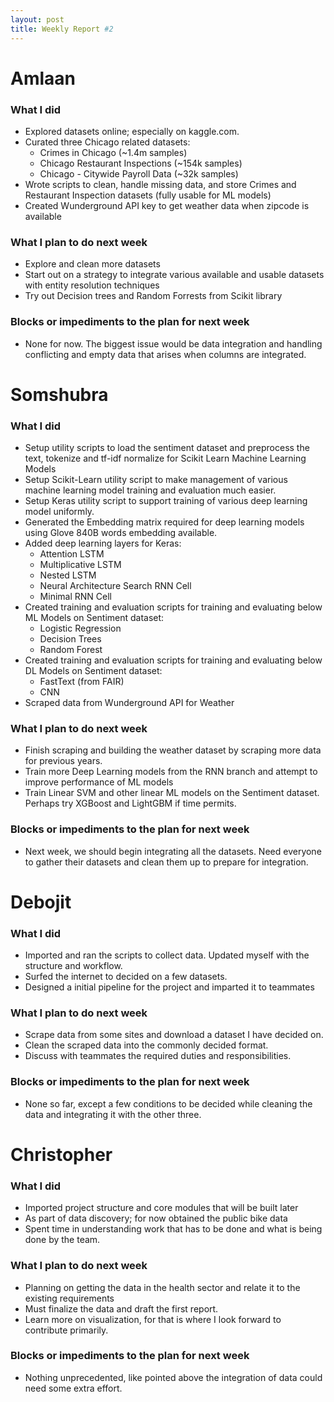 ```yaml
---
layout: post
title: Weekly Report #2
---
```


# Amlaan

### What I did

- Explored datasets online; especially on kaggle.com.
- Curated three Chicago related datasets:
    - Crimes in Chicago (~1.4m samples)
    - Chicago Restaurant Inspections (~154k samples)
    - Chicago - Citywide Payroll Data (~32k samples)
- Wrote scripts to clean, handle missing data, and store Crimes and Restaurant Inspection datasets (fully usable for ML models)
- Created Wunderground API key to get weather data when zipcode is available

### What I plan to do next week

- Explore and clean more datasets
- Start out on a strategy to integrate various available and usable datasets with entity resolution techniques
- Try out Decision trees and Random Forrests from Scikit library

### Blocks or impediments to the plan for next week

- None for now. The biggest issue would be data integration and handling conflicting and empty data that arises when columns are integrated.

# Somshubra

### What I did

- Setup utility scripts to load the sentiment dataset and preprocess the text, tokenize and tf-idf normalize for Scikit Learn Machine Learning Models
- Setup Scikit-Learn utility script to make management of various machine learning model training and evaluation much easier.
- Setup Keras utility script to support training of various deep learning model uniformly.
- Generated the Embedding matrix required for deep learning models using Glove 840B words embedding available.
- Added deep learning layers for Keras:
  - Attention LSTM
  - Multiplicative LSTM
  - Nested LSTM
  - Neural Architecture Search RNN Cell
  - Minimal RNN Cell
- Created training and evaluation scripts for training and evaluating below ML Models on Sentiment dataset:
  - Logistic Regression
  - Decision Trees
  - Random Forest
- Created training and evaluation scripts for training and evaluating below DL Models on Sentiment dataset:
  - FastText (from FAIR)
  - CNN
- Scraped data from Wunderground API for Weather

### What I plan to do next week

- Finish scraping and building the weather dataset by scraping more data for previous years.
- Train more Deep Learning models from the RNN branch and attempt to improve performance of ML models
- Train Linear SVM and other linear ML models on the Sentiment dataset. Perhaps try XGBoost and LightGBM if time permits.

### Blocks or impediments to the plan for next week

- Next week, we should begin integrating all the datasets. Need everyone to gather their datasets and clean them up to prepare for integration.

# Debojit

### What I did
- Imported and ran the scripts to collect data. Updated myself with the structure and workflow.
- Surfed the internet to decided on a few datasets.
- Designed a initial pipeline for the project and imparted it to teammates

### What I plan to do next week
- Scrape data from some sites and download a dataset I have decided on.
- Clean the scraped data into the commonly decided format.
- Discuss with teammates the required duties and responsibilities.

### Blocks or impediments to the plan for next week
- None so far, except a few conditions to be decided while cleaning the data and integrating it with the other three.

# Christopher

### What I did
- Imported project structure and core modules that will be built later
- As part of data discovery; for now obtained the public bike data
- Spent time in understanding work that has to be done and what is being done by the team.

### What I plan to do next week
- Planning on getting the data in the health sector and relate it to the existing requirements
- Must finalize the data and draft the first report.
- Learn more on visualization, for that is where I look forward to contribute primarily.

### Blocks or impediments to the plan for next week
- Nothing unprecedented, like pointed above the integration of data could need some extra effort.

